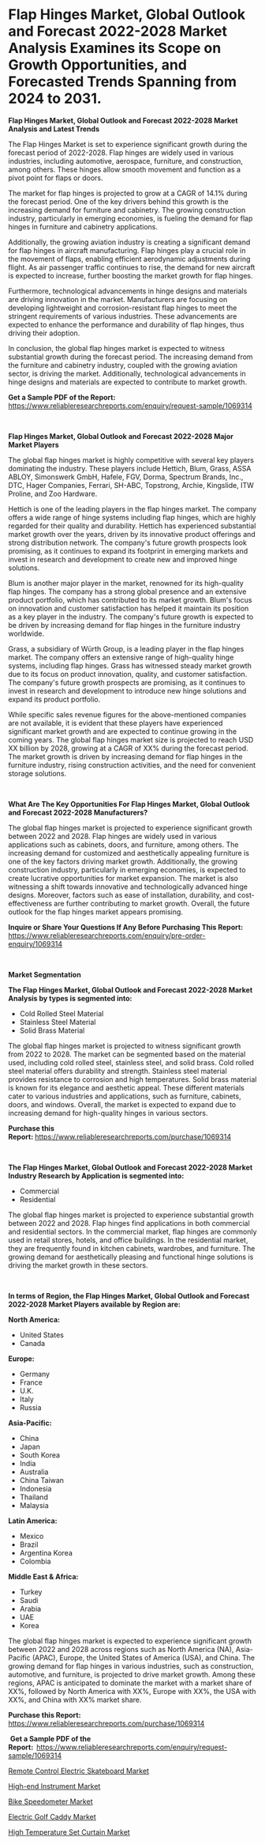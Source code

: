 <p><h1>Flap Hinges Market, Global Outlook and Forecast 2022-2028 Market Analysis Examines its Scope on Growth Opportunities, and Forecasted Trends Spanning from 2024 to 2031.</h1></p><p><strong>Flap Hinges Market, Global Outlook and Forecast 2022-2028 Market Analysis and Latest Trends</strong></p>
<p><p>The Flap Hinges Market is set to experience significant growth during the forecast period of 2022-2028. Flap hinges are widely used in various industries, including automotive, aerospace, furniture, and construction, among others. These hinges allow smooth movement and function as a pivot point for flaps or doors.</p><p>The market for flap hinges is projected to grow at a CAGR of 14.1% during the forecast period. One of the key drivers behind this growth is the increasing demand for furniture and cabinetry. The growing construction industry, particularly in emerging economies, is fueling the demand for flap hinges in furniture and cabinetry applications.</p><p>Additionally, the growing aviation industry is creating a significant demand for flap hinges in aircraft manufacturing. Flap hinges play a crucial role in the movement of flaps, enabling efficient aerodynamic adjustments during flight. As air passenger traffic continues to rise, the demand for new aircraft is expected to increase, further boosting the market growth for flap hinges.</p><p>Furthermore, technological advancements in hinge designs and materials are driving innovation in the market. Manufacturers are focusing on developing lightweight and corrosion-resistant flap hinges to meet the stringent requirements of various industries. These advancements are expected to enhance the performance and durability of flap hinges, thus driving their adoption.</p><p>In conclusion, the global flap hinges market is expected to witness substantial growth during the forecast period. The increasing demand from the furniture and cabinetry industry, coupled with the growing aviation sector, is driving the market. Additionally, technological advancements in hinge designs and materials are expected to contribute to market growth.</p></p>
<p><strong>Get a Sample PDF of the Report:&nbsp;</strong> <a href="https://www.reliableresearchreports.com/enquiry/request-sample/1069314">https://www.reliableresearchreports.com/enquiry/request-sample/1069314</a></p>
<p>&nbsp;</p>
<p><strong>Flap Hinges Market, Global Outlook and Forecast 2022-2028 Major Market Players</strong></p>
<p><p>The global flap hinges market is highly competitive with several key players dominating the industry. These players include Hettich, Blum, Grass, ASSA ABLOY, Simonswerk GmbH, Hafele, FGV, Dorma, Spectrum Brands, Inc., DTC, Hager Companies, Ferrari, SH-ABC, Topstrong, Archie, Kingslide, ITW Proline, and Zoo Hardware. </p><p>Hettich is one of the leading players in the flap hinges market. The company offers a wide range of hinge systems including flap hinges, which are highly regarded for their quality and durability. Hettich has experienced substantial market growth over the years, driven by its innovative product offerings and strong distribution network. The company's future growth prospects look promising, as it continues to expand its footprint in emerging markets and invest in research and development to create new and improved hinge solutions. </p><p>Blum is another major player in the market, renowned for its high-quality flap hinges. The company has a strong global presence and an extensive product portfolio, which has contributed to its market growth. Blum's focus on innovation and customer satisfaction has helped it maintain its position as a key player in the industry. The company's future growth is expected to be driven by increasing demand for flap hinges in the furniture industry worldwide.</p><p>Grass, a subsidiary of Würth Group, is a leading player in the flap hinges market. The company offers an extensive range of high-quality hinge systems, including flap hinges. Grass has witnessed steady market growth due to its focus on product innovation, quality, and customer satisfaction. The company's future growth prospects are promising, as it continues to invest in research and development to introduce new hinge solutions and expand its product portfolio.</p><p>While specific sales revenue figures for the above-mentioned companies are not available, it is evident that these players have experienced significant market growth and are expected to continue growing in the coming years. The global flap hinges market size is projected to reach USD XX billion by 2028, growing at a CAGR of XX% during the forecast period. The market growth is driven by increasing demand for flap hinges in the furniture industry, rising construction activities, and the need for convenient storage solutions.</p></p>
<p>&nbsp;</p>
<p><strong>What Are The Key Opportunities For Flap Hinges Market, Global Outlook and Forecast 2022-2028 Manufacturers?</strong></p>
<p><p>The global flap hinges market is projected to experience significant growth between 2022 and 2028. Flap hinges are widely used in various applications such as cabinets, doors, and furniture, among others. The increasing demand for customized and aesthetically appealing furniture is one of the key factors driving market growth. Additionally, the growing construction industry, particularly in emerging economies, is expected to create lucrative opportunities for market expansion. The market is also witnessing a shift towards innovative and technologically advanced hinge designs. Moreover, factors such as ease of installation, durability, and cost-effectiveness are further contributing to market growth. Overall, the future outlook for the flap hinges market appears promising.</p></p>
<p><strong>Inquire or Share Your Questions If Any Before Purchasing This Report:</strong> <a href="https://www.reliableresearchreports.com/enquiry/pre-order-enquiry/1069314">https://www.reliableresearchreports.com/enquiry/pre-order-enquiry/1069314</a></p>
<p>&nbsp;</p>
<p><strong>Market Segmentation</strong></p>
<p><strong>The Flap Hinges Market, Global Outlook and Forecast 2022-2028 Market Analysis by types is segmented into:</strong></p>
<p><ul><li>Cold Rolled Steel Material</li><li>Stainless Steel Material</li><li>Solid Brass Material</li></ul></p>
<p><p>The global flap hinges market is projected to witness significant growth from 2022 to 2028. The market can be segmented based on the material used, including cold rolled steel, stainless steel, and solid brass. Cold rolled steel material offers durability and strength. Stainless steel material provides resistance to corrosion and high temperatures. Solid brass material is known for its elegance and aesthetic appeal. These different materials cater to various industries and applications, such as furniture, cabinets, doors, and windows. Overall, the market is expected to expand due to increasing demand for high-quality hinges in various sectors.</p></p>
<p><strong>Purchase this Report:&nbsp;</strong><a href="https://www.reliableresearchreports.com/purchase/1069314">https://www.reliableresearchreports.com/purchase/1069314</a></p>
<p>&nbsp;</p>
<p><strong>The Flap Hinges Market, Global Outlook and Forecast 2022-2028 Market Industry Research by Application is segmented into:</strong></p>
<p><ul><li>Commercial</li><li>Residential</li></ul></p>
<p><p>The global flap hinges market is projected to experience substantial growth between 2022 and 2028. Flap hinges find applications in both commercial and residential sectors. In the commercial market, flap hinges are commonly used in retail stores, hotels, and office buildings. In the residential market, they are frequently found in kitchen cabinets, wardrobes, and furniture. The growing demand for aesthetically pleasing and functional hinge solutions is driving the market growth in these sectors.</p></p>
<p>&nbsp;</p>
<p><strong>In terms of Region, the Flap Hinges Market, Global Outlook and Forecast 2022-2028 Market Players available by Region are:</strong></p>
<p>
    <p> <strong> North America: </strong>
        <ul>
            <li>United States</li>
            <li>Canada</li>
        </ul>
        </p> 
    <p> <strong> Europe: </strong>
        <ul>
            <li>Germany</li>
            <li>France</li>
            <li>U.K.</li>
            <li>Italy</li>
            <li>Russia</li>
        </ul>
        </p> 
    <p> <strong> Asia-Pacific: </strong>
        <ul>
            <li>China</li>
            <li>Japan</li>
            <li>South Korea</li>
            <li>India</li>
            <li>Australia</li>
            <li>China Taiwan</li>
            <li>Indonesia</li>
            <li>Thailand</li>
            <li>Malaysia</li>
        </ul>
        </p> 
    <p> <strong> Latin America: </strong>
        <ul>
            <li>Mexico</li>
            <li>Brazil</li>
            <li>Argentina Korea</li>
            <li>Colombia</li>
        </ul>
        </p> 
    <p> <strong> Middle East & Africa: </strong>
        <ul>
            <li>Turkey</li>
            <li>Saudi</li>
            <li>Arabia</li>
            <li>UAE</li>
            <li>Korea</li>
        </ul>
    </p>
    </p>
<p><p>The global flap hinges market is expected to experience significant growth between 2022 and 2028 across regions such as North America (NA), Asia-Pacific (APAC), Europe, the United States of America (USA), and China. The growing demand for flap hinges in various industries, such as construction, automotive, and furniture, is projected to drive market growth. Among these regions, APAC is anticipated to dominate the market with a market share of XX%, followed by North America with XX%, Europe with XX%, the USA with XX%, and China with XX% market share.</p></p>
<p><strong>Purchase this Report: </strong><a href="https://www.reliableresearchreports.com/purchase/1069314">https://www.reliableresearchreports.com/purchase/1069314</a></p>
<p>&nbsp;<strong>Get a Sample PDF of the Report:&nbsp;&nbsp;</strong><a href="https://www.reliableresearchreports.com/enquiry/request-sample/1069314">https://www.reliableresearchreports.com/enquiry/request-sample/1069314</a></p>
<p><strong></strong></p>
<p><p><a href="https://medium.com/@madiemurphy1990/remote-control-electric-skateboard-market-comprehensive-assessment-by-type-application-and-1f1f9a24a366">Remote Control Electric Skateboard Market</a></p><p><a href="https://github.com/joannesouthgate/Market-Research-Report-List-1/blob/main/high-end-instrument-market.md">High-end Instrument Market</a></p><p><a href="https://medium.com/@timothywilliamson1992/bike-speedometer-market-insight-market-trends-growth-forecasted-from-2024-to-2031-8ead1ee9b04c">Bike Speedometer Market</a></p><p><a href="https://medium.com/@madiemurphy1990/electric-golf-caddy-market-research-report-its-history-and-forecast-2024-to-2031-6fb7a8128fa6">Electric Golf Caddy Market</a></p><p><a href="https://github.com/tamvrosiya/Market-Research-Report-List-2/blob/main/high-temperature-set-curtain-market.md">High Temperature Set Curtain Market</a></p></p>